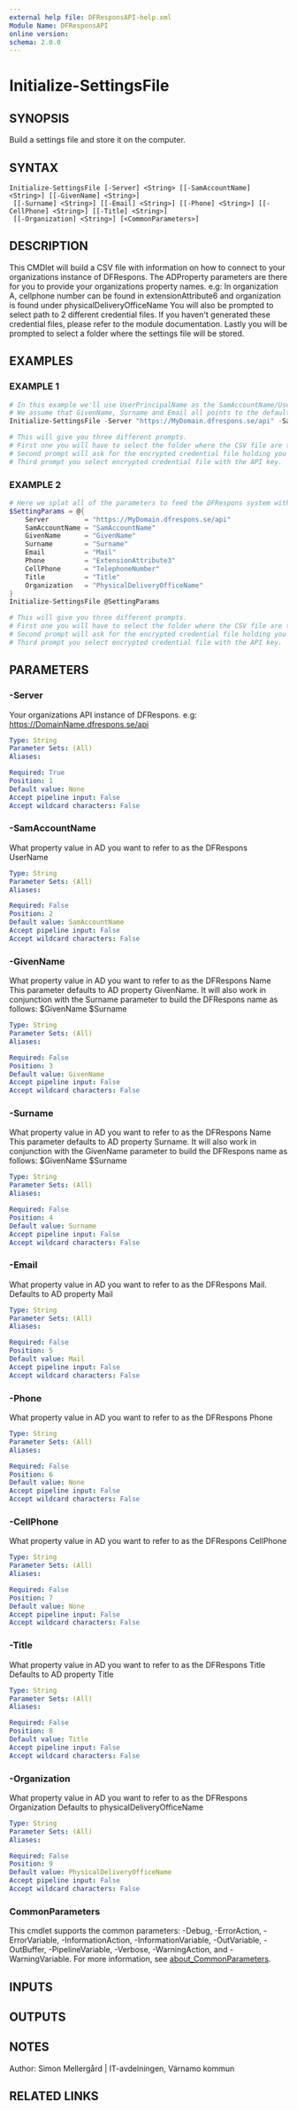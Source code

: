 ```yaml
---
external help file: DFResponsAPI-help.xml
Module Name: DFResponsAPI
online version:
schema: 2.0.0
---
```


# Initialize-SettingsFile

## SYNOPSIS
Build a settings file and store it on the computer.

## SYNTAX

```
Initialize-SettingsFile [-Server] <String> [[-SamAccountName] <String>] [[-GivenName] <String>]
 [[-Surname] <String>] [[-Email] <String>] [[-Phone] <String>] [[-CellPhone] <String>] [[-Title] <String>]
 [[-Organization] <String>] [<CommonParameters>]
```

## DESCRIPTION
This CMDlet will build a CSV file with information on how to connect to your organizations instance of DFRespons.
The ADProperty parameters are there for you to provide your organizations property names.
e.g: In organization A, cellphone number can be found in extensionAttribute6  and organization is found under physicalDeliveryOfficeName
You will also be prompted to select path to 2 different credential files.
If you haven't generated these credential files, please refer to the module documentation.
Lastly you will be prompted to select a folder where the settings file will be stored.

## EXAMPLES

### EXAMPLE 1
```powershell
# In this example we'll use UserPrincipalName as the SamAccountName/Username and exclude Phone, CellPhone, Title and Organization.
# We assume that GivenName, Surname and Email all points to the default values.
Initialize-SettingsFile -Server "https://MyDomain.dfrespons.se/api" -SamAccountName UserPrincipalName

# This will give you three different prompts.
# First one you will have to select the folder where the CSV file are to be stored.
# Second prompt will ask for the encrypted credential file holding you credentials for Basic Authentication
# Third prompt you select encrypted credential file with the API key.
```

### EXAMPLE 2
```powershell
# Here we splat all of the parameters to feed the DFRespons system with full user information.
$SettingParams = @{
    Server         = "https://MyDomain.dfrespons.se/api"
    SamAccountName = "SamAccountName"
    GivenName      = "GivenName"
    Surname        = "Surname"
    Email          = "Mail"
    Phone          = "ExtensionAttribute3"
    CellPhone      = "TelephoneNumber"
    Title          = "Title"
    Organization   = "PhysicalDeliveryOfficeName"
}
Initialize-SettingsFile @SettingParams

# This will give you three different prompts.
# First one you will have to select the folder where the CSV file are to be stored.
# Second prompt will ask for the encrypted credential file holding you credentials for Basic Authentication
# Third prompt you select encrypted credential file with the API key.
```

## PARAMETERS

### -Server
Your organizations API instance of DFRespons.
e.g: https://DomainName.dfrespons.se/api

```yaml
Type: String
Parameter Sets: (All)
Aliases:

Required: True
Position: 1
Default value: None
Accept pipeline input: False
Accept wildcard characters: False
```

### -SamAccountName
What property value in AD you want to refer to as the DFRespons UserName

```yaml
Type: String
Parameter Sets: (All)
Aliases:

Required: False
Position: 2
Default value: SamAccountName
Accept pipeline input: False
Accept wildcard characters: False
```

### -GivenName
What property value in AD you want to refer to as the DFRespons Name This parameter defaults to AD property GivenName.
It will also work in conjunction with the Surname parameter to build the DFRespons name as follows: $GivenName $Surname

```yaml
Type: String
Parameter Sets: (All)
Aliases:

Required: False
Position: 3
Default value: GivenName
Accept pipeline input: False
Accept wildcard characters: False
```

### -Surname
What property value in AD you want to refer to as the DFRespons Name This parameter defaults to AD property Surname.
It will also work in conjunction with the GivenName parameter to build the DFRespons name as follows: $GivenName $Surname

```yaml
Type: String
Parameter Sets: (All)
Aliases:

Required: False
Position: 4
Default value: Surname
Accept pipeline input: False
Accept wildcard characters: False
```

### -Email
What property value in AD you want to refer to as the DFRespons Mail.
Defaults to AD property Mail

```yaml
Type: String
Parameter Sets: (All)
Aliases:

Required: False
Position: 5
Default value: Mail
Accept pipeline input: False
Accept wildcard characters: False
```

### -Phone
What property value in AD you want to refer to as the DFRespons Phone

```yaml
Type: String
Parameter Sets: (All)
Aliases:

Required: False
Position: 6
Default value: None
Accept pipeline input: False
Accept wildcard characters: False
```

### -CellPhone
What property value in AD you want to refer to as the DFRespons CellPhone

```yaml
Type: String
Parameter Sets: (All)
Aliases:

Required: False
Position: 7
Default value: None
Accept pipeline input: False
Accept wildcard characters: False
```

### -Title
What property value in AD you want to refer to as the DFRespons Title Defaults to AD property Title

```yaml
Type: String
Parameter Sets: (All)
Aliases:

Required: False
Position: 8
Default value: Title
Accept pipeline input: False
Accept wildcard characters: False
```

### -Organization
What property value in AD you want to refer to as the DFRespons Organization Defaults to physicalDeliveryOfficeName

```yaml
Type: String
Parameter Sets: (All)
Aliases:

Required: False
Position: 9
Default value: PhysicalDeliveryOfficeName
Accept pipeline input: False
Accept wildcard characters: False
```

### CommonParameters
This cmdlet supports the common parameters: -Debug, -ErrorAction, -ErrorVariable, -InformationAction, -InformationVariable, -OutVariable, -OutBuffer, -PipelineVariable, -Verbose, -WarningAction, and -WarningVariable. For more information, see [about_CommonParameters](http://go.microsoft.com/fwlink/?LinkID=113216).

## INPUTS

## OUTPUTS

## NOTES
Author: Simon Mellergård | IT-avdelningen, Värnamo kommun

## RELATED LINKS
